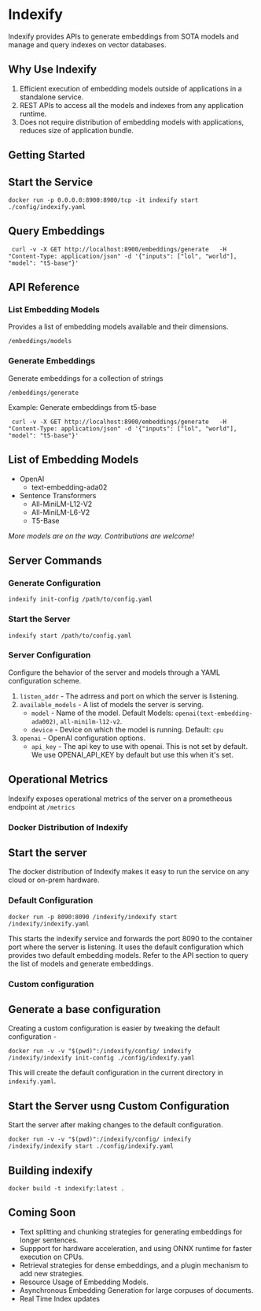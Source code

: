 # Indexify

Indexify provides APIs to generate embeddings from SOTA models and manage and query indexes on vector databases.

## Why Use Indexify
1. Efficient execution of embedding models outside of applications in a standalone service.
2. REST APIs to access all the models and indexes from any application runtime.
4. Does not require distribution of embedding models with applications, reduces size of application bundle.

## Getting Started

## Start the Service
```
docker run -p 0.0.0.0:8900:8900/tcp -it indexify start ./config/indexify.yaml
```

## Query Embeddings 
```
 curl -v -X GET http://localhost:8900/embeddings/generate   -H "Content-Type: application/json" -d '{"inputs": ["lol", "world"], "model": "t5-base"}'
```

## API Reference

### List Embedding Models
Provides a list of embedding models available and their dimensions.

```
/embeddings/models
```
### Generate Embeddings
Generate embeddings for a collection of strings

```
/embeddings/generate
```
Example: Generate embeddings from t5-base
```
 curl -v -X GET http://localhost:8900/embeddings/generate   -H "Content-Type: application/json" -d '{"inputs": ["lol", "world"], "model": "t5-base"}'
```

## List of Embedding Models
* OpenAI
   * text-embedding-ada02
* Sentence Transformers
   * All-MiniLM-L12-V2
   * All-MiniLM-L6-V2
   * T5-Base

*More models are on the way. Contributions are welcome!* 


## Server Commands
### Generate Configuration
```
indexify init-config /path/to/config.yaml
```

### Start the Server
```
indexify start /path/to/config.yaml
```

### Server Configuration
Configure the behavior of the server and models through a YAML configuration scheme.
1. `listen_addr` - The adrress and port on which the server is listening.
2. `available_models` - A list of models the server is serving.
    *  `model` -  Name of the model. Default Models: `openai(text-embedding-ada002)`, `all-minilm-l12-v2`.
    *  `device` - Device on which the model is running. Default: `cpu`
3. `openai` - OpenAI configuration options.
    * `api_key` - The api key to use with openai. This is not set by default. We use OPENAI_API_KEY by default but use this when it's set.

## Operational Metrics
Indexify exposes operational metrics of the server on a prometheous endpoint at `/metrics`


### Docker Distribution of Indexify

## Start the server
The docker distribution of Indexify makes it easy to run the service on any cloud or on-prem hardware.

### Default Configuration
```
docker run -p 8090:8090 /indexify/indexify start /indexify/indexify.yaml
```
This starts the indexify service and forwards the port 8090 to the container port where the server is listening. It uses the default configuration which provides two default embedding models. 
Refer to the API section to query the list of models and generate embeddings.

### Custom configuration
## Generate a base configuration
Creating a custom configuration is easier by tweaking the default configuration -
```
docker run -v -v "$(pwd)":/indexify/config/ indexify /indexify/indexify init-config ./config/indexify.yaml
```
This will create the default configuration in the current directory in `indexify.yaml`.

## Start the Server usng Custom Configuration

Start the server after making changes to the default configuration.
```
docker run -v -v "$(pwd)":/indexify/config/ indexify /indexify/indexify start ./config/indexify.yaml
```

## Building indexify
```
docker build -t indexify:latest .
```

## Coming Soon
* Text splitting and chunking strategies for generating embeddings for longer sentences.
* Suppport for hardware acceleration, and using ONNX runtime for faster execution on CPUs.
* Retrieval strategies for dense embeddings, and a plugin mechanism to add new strategies.
* Resource Usage of Embedding Models.
* Asynchronous Embedding Generation for large corpuses of documents.
* Real Time Index updates